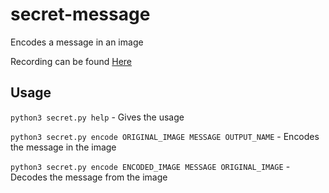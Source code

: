 # secret-message
Encodes a message in an image

Recording can be found [Here](https://asciinema.org/a/YHilc1KQIyQnxaYImmMhtSdCf)

## Usage

`python3 secret.py help` - Gives the usage

`python3 secret.py encode ORIGINAL_IMAGE MESSAGE OUTPUT_NAME` - Encodes the message in the image

`python3 secret.py encode ENCODED_IMAGE MESSAGE ORIGINAL_IMAGE` - Decodes the message from the image
